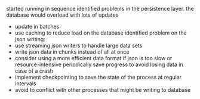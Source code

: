 started running in sequence
identified problems in the persistence layer. the database would overload with lots of updates
 - update in batches
 - use caching to reduce load on the database
identified problem on the json writing:
 - use streaming json writers to handle large data sets
 - write json data in chunks instead of all at once
 - consider using a more efficient data format if json is too slow or resource-intensive
periodically save progress to avoid losing data in case of a crash
 - implement checkpointing to save the state of the process at regular intervals
 - avoid to conflict with other processes that might be writing to database

